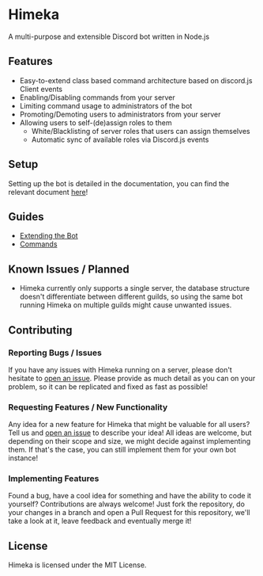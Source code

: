 # Himeka

A multi-purpose and extensible Discord bot written in Node.js

## Features

- Easy-to-extend class based command architecture based on discord.js Client events
- Enabling/Disabling commands from your server
- Limiting command usage to administrators of the bot
- Promoting/Demoting users to administrators from your server
- Allowing users to self-(de)assign roles to them
  - White/Blacklisting of server roles that users can assign themselves
  - Automatic sync of available roles via Discord.js events

## Setup

Setting up the bot is detailed in the documentation, you can find the relevant document [here](docs/setup.md)!

## Guides

- [Extending the Bot](docs/extending.md)
- [Commands](docs/commands.md)

## Known Issues / Planned

- Himeka currently only supports a single server, the database structure doesn't differentiate between different guilds, so using the same bot running Himeka on multiple guilds might cause unwanted issues.

## Contributing

### Reporting Bugs / Issues

If you have any issues with Himeka running on a server, please don't hesitate to [open an issue](https://github.com/pixeldesu/himeka/issues/new). Please provide as much detail as you can on your problem, so it can be replicated and fixed as fast as possible!

### Requesting Features / New Functionality

Any idea for a new feature for Himeka that might be valuable for all users? Tell us and [open an issue](https://github.com/pixeldesu/himeka/issues/new) to describe your idea! All ideas are welcome, but depending on their scope and size, we might decide against implementing them. If that's the case, you can still implement them for your own bot instance!

### Implementing Features

Found a bug, have a cool idea for something and have the ability to code it yourself? Contributions are always welcome! Just fork the repository, do your changes in a branch and open a Pull Request for this repository, we'll take a look at it, leave feedback and eventually merge it!

## License

Himeka is licensed under the MIT License.
